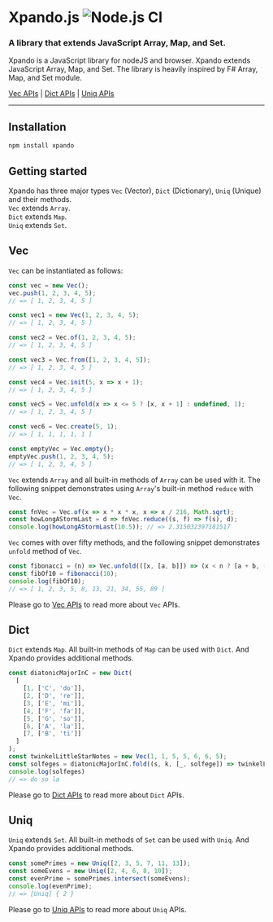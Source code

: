 # Xpando.js ![Node.js CI](https://github.com/nyinyithann/xpando/workflows/Node.js%20CI/badge.svg?branch=main)
### A library that extends JavaScript Array, Map, and Set.

Xpando is a JavaScript library for nodeJS and browser. Xpando extends JavaScript Array, Map, and Set. The library is heavily inspired by F# Array, Map, and Set module.

[Vec APIs](/api.docs/vec.api.md) | [Dict APIs](/api.docs/dict.api.md) | [Uniq APIs](/api.docs/uniq.api.md)
<hr>

## Installation

```javascript
npm install xpando
```

## Getting started

Xpando has three major types `Vec` (Vector), `Dict` (Dictionary), `Uniq` (Unique) and their methods.
<br/>`Vec` extends `Array`. <br/>`Dict` extends `Map`. <br/>`Uniq` extends `Set`.

## Vec

`Vec` can be instantiated as follows:

```javascript
const vec = new Vec();
vec.push(1, 2, 3, 4, 5);
// => [ 1, 2, 3, 4, 5 ]

const vec1 = new Vec(1, 2, 3, 4, 5); 
// => [ 1, 2, 3, 4, 5 ]

const vec2 = Vec.of(1, 2, 3, 4, 5); 
// => [ 1, 2, 3, 4, 5 ]

const vec3 = Vec.from([1, 2, 3, 4, 5]); 
// => [ 1, 2, 3, 4, 5 ]

const vec4 = Vec.init(5, x => x + 1); 
// => [ 1, 2, 3, 4, 5 ] 

const vec5 = Vec.unfold(x => x <= 5 ? [x, x + 1] : undefined, 1); 
// => [ 1, 2, 3, 4, 5 ]

const vec6 = Vec.create(5, 1); 
// => [ 1, 1, 1, 1, 1 ]

const emptyVec = Vec.empty();
emptyVec.push(1, 2, 3, 4, 5); 
// => [ 1, 2, 3, 4, 5 ]
```

`Vec` extends `Array` and all built-in methods of `Array` can be used with it. The following snippet demonstrates using `Array`'s built-in method `reduce` with `Vec`.

```javascript
const fnVec = Vec.of(x => x * x * x, x => x / 216, Math.sqrt);
const howLongAStormLast = d => fnVec.reduce((s, f) => f(s), d);
console.log(howLongAStormLast(10.5)); // => 2.315032397181517
```
 
`Vec` comes with over fifty methods, and the following snippet demonstrates `unfold` method of `Vec`. 
```javascript
const fibonacci = (n) => Vec.unfold(([x, [a, b]]) => (x < n ? [a + b, [x + 1, [b, a + b]]] : null), [0, [0, 1]]);
const fibOf10 = fibonacci(10);
console.log(fibOf10);
// => [ 1, 2, 3, 5, 8, 13, 21, 34, 55, 89 ]
```

Please go to [Vec APIs](/api.docs/vec.api.md) to read more about `Vec` APIs.

## Dict

`Dict` extends `Map`. All built-in methods of `Map` can be used with `Dict`. And Xpando provides additional methods.
```javascript
const diatonicMajorInC = new Dict(
  [
    [1, ['C', 'do']],
    [2, ['D', 're']],
    [3, ['E', 'mi']],
    [4, ['F', 'fa']],
    [5, ['G', 'so']],
    [6, ['A', 'la']],
    [7, ['B', 'ti']]
  ]
);
const twinkelLittleStarNotes = new Vec(1, 1, 5, 5, 6, 6, 5);
const solfeges = diatonicMajorInC.fold((s, k, [_, solfege]) => twinkelLittleStarNotes.includes(k) ? `${s}${solfege} ` : s, '');
console.log(solfeges)
// => do so la
```
Please go to [Dict APIs](/api.docs/dict.api.md) to read more about `Dict` APIs.

## Uniq

`Uniq` extends `Set`. All built-in methods of `Set` can be used with `Uniq`. And Xpando provides additional methods.

```javascript
const somePrimes = new Uniq([2, 3, 5, 7, 11, 13]);
const someEvens = new Uniq([2, 4, 6, 8, 10]);
const evenPrime = somePrimes.intersect(someEvens);
console.log(evenPrime);
// => [Uniq] { 2 }
```
Please go to [Uniq APIs](/api.docs/uniq.api.md) to read more about `Uniq` APIs.
